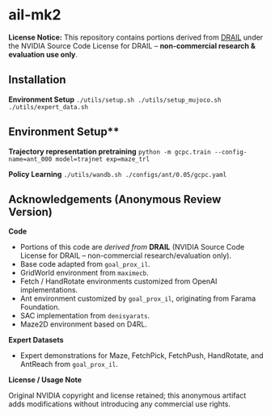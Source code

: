 # ail-mk2
**License Notice:** This repository contains portions derived from [DRAIL](https://github.com/NVlabs/DRAIL?tab=readme-ov-file) under the NVIDIA Source Code License for DRAIL – **non-commercial research & evaluation use only**.

## Installation
**Environment Setup**
    ```
    ./utils/setup.sh
    ./utils/setup_mujoco.sh
    ./utils/expert_data.sh
    ```


## Environment Setup**
**Trajectory representation pretraining**
    ```
    python -m gcpc.train --config-name=ant_000 model=trajnet exp=maze_trl
    ```

**Policy Learning**
    ```
    ./utils/wandb.sh ./configs/ant/0.05/gcpc.yaml
    ```

## Acknowledgements (Anonymous Review Version)

**Code**

- Portions of this code are *derived from* **DRAIL** (NVIDIA Source Code License for DRAIL – non-commercial research/evaluation only).
- Base code adapted from `goal_prox_il`.
- GridWorld environment from `maximecb`.
- Fetch / HandRotate environments customized from OpenAI implementations.
- Ant environment customized by `goal_prox_il`, originating from Farama Foundation.
- SAC implementation from `denisyarats`.
- Maze2D environment based on D4RL.

**Expert Datasets**

- Expert demonstrations for Maze, FetchPick, FetchPush, HandRotate, and AntReach from `goal_prox_il`.

**License / Usage Note**

Original NVIDIA copyright and license retained; this anonymous artifact adds modifications without
introducing any commercial use rights.

